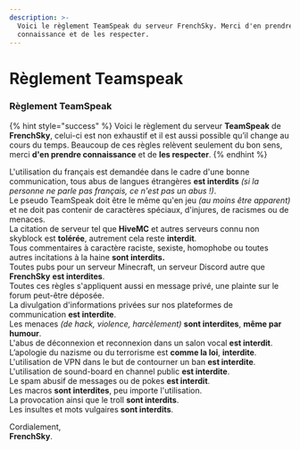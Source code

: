 ```yaml
---
description: >-
  Voici le règlement TeamSpeak du serveur FrenchSky. Merci d'en prendre
  connaissance et de les respecter.
---
```


# Règlement Teamspeak

### **Règlement TeamSpeak**

{% hint style="success" %}
Voici le règlement du serveur **TeamSpeak** de **FrenchSky**, celui-ci est non exhaustif et il est aussi possible qu’il change au cours du temps. Beaucoup de ces règles relèvent seulement du bon sens, merci **d'en prendre connaissance** et de **les respecter**.
{% endhint %}

  
L'utilisation du français est demandée dans le cadre d'une bonne communication, tous abus de langues étrangères **est interdits** _\(si la personne ne parle pas français, ce n'est pas un abus !\)_.  
Le pseudo TeamSpeak doit être le même qu'en jeu _\(au moins être apparent\)_ et ne doit pas contenir de caractères spéciaux, d'injures, de racismes ou de menaces.  
La citation de serveur tel que **HiveMC** et autres serveurs connu non skyblock est **tolérée**, autrement cela reste **interdit**.  
Tous commentaires à caractère raciste, sexiste, homophobe ou toutes autres incitations à la haine **sont interdits.**  
Toutes pubs pour un serveur Minecraft, un serveur Discord autre que **FrenchSky** **est interdites**.  
Toutes ces règles s'appliquent aussi en message privé, une plainte sur le forum peut-être déposée.  
La divulgation d'informations privées sur nos plateformes de communication **est interdite**.  
Les menaces _\(de hack, violence, harcèlement\)_ **sont interdites**, **même par humour**.  
L'abus de déconnexion et reconnexion dans un salon vocal **est interdit**.  
L’apologie du nazisme ou du terrorisme est **comme la loi**, **interdite**.  
L'utilisation de VPN dans le but de contourner un ban **est interdite**.  
L'utilisation de sound-board en channel public **est interdite**.  
Le spam abusif de messages ou de pokes **est interdit**.  
Les macros **sont interdites**, peu importe l'utilisation.  
La provocation ainsi que le troll **sont interdits**.  
Les insultes et mots vulgaires **sont interdits**.  
  
  
Cordialement,  
**FrenchSky**.​

